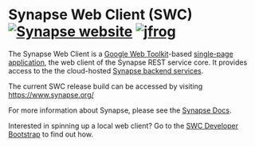 # Synapse Web Client (SWC) [![Synapse website](https://img.shields.io/website-up-down-brightgreen-red/https/www.synapse.org.svg?label=synapse.org&style=flat-square)](https://www.synapse.org) [![jfrog](https://img.shields.io/website-available-unavailable-brightgreen-red/https/sagebionetworks.jfrog.io/sagebionetworks/webapp/%23/artifacts/browse/tree/General/libs-releases/org/sagebionetworks/portal.svg?label=artifact&style=flat-square)](https://sagebionetworks.jfrog.io/sagebionetworks/webapp/#/artifacts/browse/tree/General/libs-releases/org/sagebionetworks/portal)

The Synapse Web Client is a [Google Web Toolkit](http://www.gwtproject.org/)-based [single-page application](https://en.wikipedia.org/wiki/Single-page_application), the web client of the Synapse REST service core.  It provides access to the the cloud-hosted [Synapse backend services](https://github.com/Sage-Bionetworks/Synapse-Repository-Services).

The current SWC release build can be accessed by visiting https://www.synapse.org/

For more information about Synapse, please see the [Synapse Docs](http://docs.synapse.org/).

Interested in spinning up a local web client? Go to the [SWC Developer Bootstrap](https://sagebionetworks.jira.com/wiki/display/SWC/Developer+Bootstrap) to find out how.
